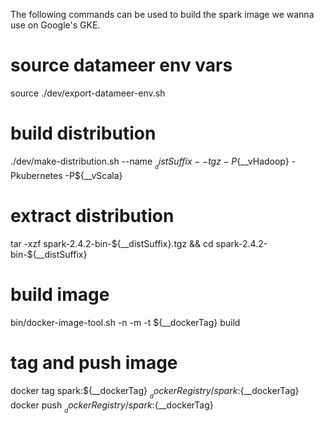 The following commands can be used to build the spark image we wanna use on Google's GKE.


# source datameer env vars
source ./dev/export-datameer-env.sh

# build distribution
./dev/make-distribution.sh --name ${__distSuffix} --tgz -P${__vHadoop} -Pkubernetes -P${__vScala}

# extract distribution
tar -xzf spark-2.4.2-bin-${__distSuffix}.tgz && cd spark-2.4.2-bin-${__distSuffix}

# build image
bin/docker-image-tool.sh -n -m -t ${__dockerTag} build

# tag and push image
docker tag spark:${__dockerTag} ${__dockerRegistry}/spark:${__dockerTag}
docker push ${__dockerRegistry}/spark:${__dockerTag}

